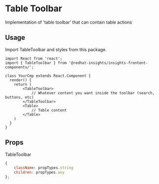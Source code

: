 # Table Toolbar

Implementation of 'table toolbar' that can contain table actions

## Usage

Import TableToolbar and styles from this package.

```JSX
import React from 'react';
import { TableToolbar } from '@redhat-insights/insights-frontent-components/';

class YourCmp extends React.Component {
  render() {
    return (
        <TableToolbar>
            // Whatever content you want inside the toolbar (search, buttons, etc)
        </TableToolbar>
        <Table>
            // Table content
        </Table>
    )
  }
}
```

## Props

TableToolbar

```javascript
{
    className: propTypes.string
    children: propTypes.any
};
```